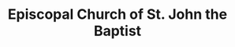 ---
layout: repo
title: "Episcopal Church of St. John the Baptist"
id: 15224
permalink: repos/15224/
---